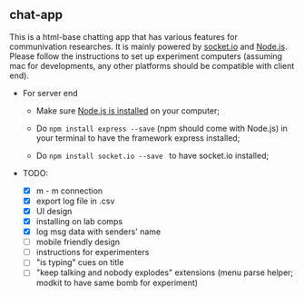 ## chat-app

This is a html-base chatting app that has various features for communivation researches. It is mainly powered by [socket.io](http://socket.io) and [Node.js](https://nodejs.org/en/). Please follow the instructions to set up experiment computers (assuming mac for developments, any other platforms should be compatible with client end).

- For server end
  - Make sure [Node.js is installed](https://nodejs.org/en/) on your computer;

  - Do `npm install express --save` (npm should come with Node.js) in your terminal to have the framework express installed;

  - Do `npm install socket.io --save ` to have socket.io installed;​

- TODO:
  - [x] m - m connection
  - [x] export log file in .csv
  - [x] UI design
  - [x] installing on lab comps
  - [x] log msg data with senders' name
  - [ ] mobile friendly design
  - [ ] instructions for experimenters
  - [ ] "is typing" cues on title
  - [ ] "keep talking and nobody explodes" extensions (menu parse helper; modkit to have same bomb for experiment)
